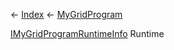 ← [Index](Api-Index) ← [MyGridProgram](Sandbox.ModAPI.Ingame.MyGridProgram)

[IMyGridProgramRuntimeInfo](Sandbox.ModAPI.Ingame.IMyGridProgramRuntimeInfo) Runtime